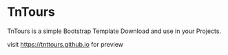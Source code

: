 TnTours
==================

TnTours is a simple Bootstrap Template
Download and use in your Projects.

visit https://tnttours.github.io for preview

